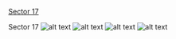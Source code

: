 [Sector 17](#sector17)

<a name = "sector17"></a>
Sector 17
![alt text](/images/HAT-P-16_Sector_17/HAT-P-16_Sector_17_a_TimeSeries.png)
![alt text](/images/HAT-P-16_Sector_17/HAT-P-16_Sector_17_b_FoldedLightCurve.png)
![alt text](/images/HAT-P-16_Sector_17/HAT-P-16_Sector_17_b_IndividualTransitsWithFit.png)
![alt text](/images/HAT-P-16_Sector_17/HAT-P-16_Sector_17_c_TimingResiduals.png)

